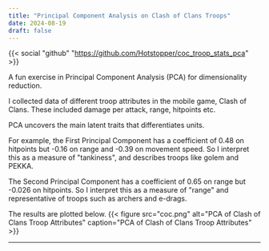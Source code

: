 ```yaml
---
title: "Principal Component Analysis on Clash of Clans Troops"
date: 2024-08-19
draft: false
---
```

{{< social "github" "https://github.com/Hotstopper/coc_troop_stats_pca" >}}

A fun exercise in Principal Component Analysis (PCA) for dimensionality reduction. 

I collected data of different troop attributes in the mobile game, Clash of Clans. These included damage per attack, range, hitpoints etc.

PCA uncovers the main latent traits that differentiates units. 

For example, the First Principal Component has a coefficient of 0.48 on hitpoints but -0.16 on range and -0.39 on movement speed. So I interpret this as a measure of "tankiness", and describes troops like golem and PEKKA.

The Second Principal Component has a coefficient of 0.65 on range but -0.026 on hitpoints. So I interpret this as a measure of "range" and representative of troops such as archers and e-drags.

The results are plotted below.
{{< figure src="coc.png" alt="PCA of Clash of Clans Troop Attributes" caption="PCA of Clash of Clans Troop Attributes" >}}

---